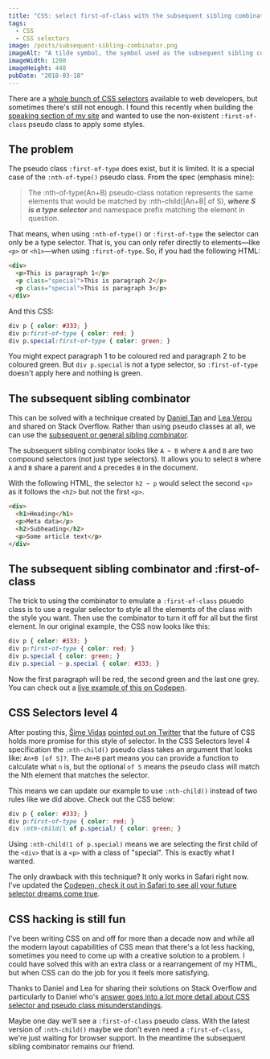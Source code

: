 ```yaml
---
title: "CSS: select first-of-class with the subsequent sibling combinator"
tags:
  - CSS
  - CSS selectors
image: /posts/subsequent-sibling-combinator.png
imageAlt: "A tilde symbol, the symbol used as the subsequent sibling combinator in CSS selectors"
imageWidth: 1200
imageHeight: 440
pubDate: "2018-03-18"
---
```


There are a [whole bunch of CSS selectors](https://developer.mozilla.org/en-US/docs/Web/CSS/CSS_Selectors) available to web developers, but sometimes there's still not enough. I found this recently when building the [speaking section of my site](https://philna.sh/speaking/) and wanted to use the non-existent `:first-of-class` pseudo class to apply some styles.

## The problem

The pseudo class `:first-of-type` does exist, but it is limited. It is a special case of the `:nth-of-type()` pseudo class. From the spec (emphasis mine):

> The :nth-of-type(An+B) pseudo-class notation represents the same elements that would be matched by :nth-child(\|An+B\| of S), _**where S is a type selector**_ and namespace prefix matching the element in question.

That means, when using `:nth-of-type()` or `:first-of-type` the selector can only be a type selector. That is, you can only refer directly to elements&mdash;like `<p>` or `<h1>`&mdash;when using `:first-of-type`. So, if you had the following HTML:

```html
<div>
  <p>This is paragraph 1</p>
  <p class="special">This is paragraph 2</p>
  <p class="special">This is paragraph 3</p>
</div>
```

And this CSS:

```css
div p { color: #333; }
div p:first-of-type { color: red; }
div p.special:first-of-type { color: green; }
```

You might expect paragraph 1 to be coloured red and paragraph 2 to be coloured green. But `div p.special` is not a type selector, so `:first-of-type` doesn't apply here and nothing is green.

## The subsequent sibling combinator

This can be solved with a technique created by [Daniel Tan](https://stackoverflow.com/questions/2717480/css-selector-for-first-element-with-class) and [Lea Verou](https://stackoverflow.com/questions/5287272/css-select-first-element-with-a-certain-class/5293095#5293095) and shared on Stack Overflow. Rather than using pseudo classes at all, we can use the [subsequent or general sibling combinator](https://www.w3.org/TR/selectors/#general-sibling-combinators).

The subsequent sibling combinator looks like `A ~ B` where `A` and `B` are two compound selectors (not just type selectors). It allows you to select `B` where `A` and `B` share a parent and `A` precedes `B` in the document.

With the following HTML, the selector `h2 ~ p` would select the second `<p>` as it follows the `<h2>` but not the first `<p>`.

```html
<div>
  <h1>Heading</h1>
  <p>Meta data</p>
  <h2>Subheading</h2>
  <p>Some article text</p>
</div>
```

## The subsequent sibling combinator and :first-of-class

The trick to using the combinator to emulate a `:first-of-class` psuedo class is to use a regular selector to style all the elements of the class with the style you want. Then use the combinator to turn it off for all but the first element. In our original example, the CSS now looks like this:

```css
div p { color: #333; }
div p:first-of-type { color: red; }
div p.special { color: green; }
div p.special ~ p.special { color: #333; }
```

Now the first paragraph will be red, the second green and the last one grey. You can check out a [live example of this on Codepen](https://codepen.io/philnash/pen/WzoNwG/).

## CSS Selectors level 4

After posting this, [Šime Vidas](https://twitter.com/simevidas) [pointed out on Twitter](https://twitter.com/simevidas/status/975394813863432192) that the future of CSS holds more promise for this style of selector. In the CSS Selectors level 4 specification the `:nth-child()` pseudo class takes an argument that looks like: `An+B [of S]?`. The `An+B` part means you can provide a function to calculate what `n` is, but the optional `of S` means the pseudo class will match the Nth element that matches the selector.

This means we can update our example to use `:nth-child()` instead of two rules like we did above. Check out the CSS below:

```css
div p { color: #333; }
div p:first-of-type { color: red; }
div :nth-child(1 of p.special) { color: green; }
```

Using `:nth-child(1 of p.special)` means we are selecting the first child of the `<div>` that is a `<p>` with a class of "special". This is exactly what I wanted.

The only drawback with this technique? It only works in Safari right now. I've updated the [Codepen, check it out in Safari to see all your future selector dreams come true](https://codepen.io/philnash/pen/WzoNwG/).

## CSS hacking is still fun

I've been writing CSS on and off for more than a decade now and while all the modern layout capabilities of CSS mean that there's a lot less hacking, sometimes you need to come up with a creative solution to a problem. I could have solved this with an extra class or a rearrangement of my HTML, but when CSS can do the job for you it feels more satisfying.

Thanks to Daniel and Lea for sharing their solutions on Stack Overflow and particularly to Daniel who's [answer goes into a lot more detail about CSS selector and pseudo class misunderstandings](https://stackoverflow.com/questions/2717480/css-selector-for-first-element-with-class/8539107#8539107).

Maybe one day we'll see a `:first-of-class` pseudo class. With the latest version of `:nth-child()` maybe we don't even need a `:first-of-class`, we're just waiting for browser support. In the meantime the subsequent sibling combinator remains our friend.